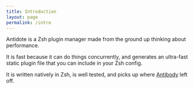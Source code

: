 ```yaml
---
title: Introduction
layout: page
permalink: /intro
---
```


Antidote is a Zsh plugin manager made from the ground up thinking about performance.

It is fast because it can do things concurrently, and generates an ultra-fast static
plugin file that you can include in your Zsh config.

It is written natively in Zsh, is well tested, and picks up where
[Antibody](https://getantibody.github.io) left off.
